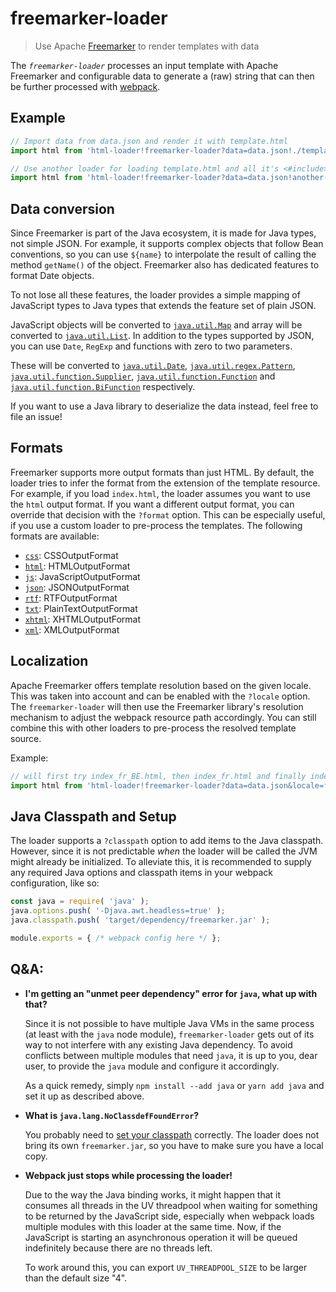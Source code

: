 # freemarker-loader

> Use Apache [Freemarker](http://freemarker.org) to render templates with data

The _`freemarker-loader`_ processes an input template with Apache Freemarker and configurable data to
generate a (raw) string that can then be further processed with [webpack](https://webpack.js.org).


## Example

```js
// Import data from data.json and render it with template.html
import html from 'html-loader!freemarker-loader?data=data.json!./template.html';

// Use another loader for loading template.html and all it's <#include>s
import html from 'html-loader!freemarker-loader?data=data.json!another-loader!./template.html';
```


## Data conversion

Since Freemarker is part of the Java ecosystem, it is made for Java types, not simple JSON. For example, it
supports complex objects that follow Bean conventions, so you can use `${name}` to interpolate the result of
calling the method `getName()` of the object. Freemarker also has dedicated features to format Date objects.

To not lose all these features, the loader provides a simple mapping of JavaScript types to Java types that
extends the feature set of plain JSON.

JavaScript objects will be converted to
[`java.util.Map`](https://docs.oracle.com/javase/8/docs/api/java/util/Map.html) and array will be converted to
[`java.util.List`](https://docs.oracle.com/javase/8/docs/api/java/util/List.html). In addition to the types
supported by JSON, you can use `Date`, `RegExp` and functions with zero to two parameters.

These will be converted to [`java.util.Date`](https://docs.oracle.com/javase/8/docs/api/java/util/Date.html),
[`java.util.regex.Pattern`](https://docs.oracle.com/javase/8/docs/api/java/util/regex/Pattern.html),
[`java.util.function.Supplier`](https://docs.oracle.com/javase/8/docs/api/java/util/function/Supplier.html),
[`java.util.function.Function`](https://docs.oracle.com/javase/8/docs/api/java/util/function/Function.html) and
[`java.util.function.BiFunction`](https://docs.oracle.com/javase/8/docs/api/java/util/function/BiFunction.html)
respectively.

If you want to use a Java library to deserialize the data instead, feel free to file an issue!


## Formats

Freemarker supports more output formats than just HTML. By default, the loader tries to infer the format from
the extension of the template resource. For example, if you load `index.html`, the loader assumes you want to
use the `html` output format. If you want a different output format, you can override that decision with the
`?format` option. This can be especially useful, if you use a custom loader to pre-process the templates.
The following formats are available:

- [`css`](http://freemarker.org/docs/api/freemarker/core/CSSOutputFormat.html): CSSOutputFormat
- [`html`](http://freemarker.org/docs/api/freemarker/core/HTMLOutputFormat.html): HTMLOutputFormat
- [`js`](http://freemarker.org/docs/api/freemarker/core/JavaScriptOutputFormat.html): JavaScriptOutputFormat
- [`json`](http://freemarker.org/docs/api/freemarker/core/JSONOutputFormat.html): JSONOutputFormat
- [`rtf`](http://freemarker.org/docs/api/freemarker/core/RTFOutputFormat.html): RTFOutputFormat
- [`txt`](http://freemarker.org/docs/api/freemarker/core/PlainTextOutputFormat.html): PlainTextOutputFormat
- [`xhtml`](http://freemarker.org/docs/api/freemarker/core/XHTMLOutputFormat.html): XHTMLOutputFormat
- [`xml`](http://freemarker.org/docs/api/freemarker/core/XMLOutputFormat.html): XMLOutputFormat


## Localization

Apache Freemarker offers template resolution based on the given locale. This was taken into account and can be
enabled with the `?locale` option. The `freemarker-loader` will then use the Freemarker library's resolution
mechanism to adjust the webpack resource path accordingly. You can still combine this with other loaders to
pre-process the resolved template source.

Example:

```js
// will first try index_fr_BE.html, then index_fr.html and finally index.html
import html from 'html-loader!freemarker-loader?data=data.json&locale=fr-BE!./index.html';
```


## Java Classpath and Setup

The loader supports a `?classpath` option to add items to the Java classpath. However, since it is not
predictable _when_ the loader will be called the JVM might already be initialized. To alleviate this, it is
recommended to supply any required Java options and classpath items in your webpack configuration, like so:

```js
const java = require( 'java' );
java.options.push( '-Djava.awt.headless=true' );
java.classpath.push( 'target/dependency/freemarker.jar' );

module.exports = { /* webpack config here */ };
```


## Q&A:

- **I'm getting an "unmet peer dependency" error for `java`, what up with that?**

  Since it is not possible to have multiple Java VMs in the same process (at least with the `java` node
  module), `freemarker-loader` gets out of its way to not interfere with any existing Java dependency.
  To avoid conflicts between multiple modules that need `java`, it is up to you, dear user, to provide the
  `java` module and configure it accordingly.

  As a quick remedy, simply `npm install --add java` or `yarn add java` and set it up as described above.

- **What is `java.lang.NoClassdefFoundError`?**

  You probably need to [set your classpath](#java-classpath-and-setup) correctly. The loader does not bring
  its own `freemarker.jar`, so you have to make sure you have a local copy.

- **Webpack just stops while processing the loader!**

  Due to the way the Java binding works, it might happen that it consumes all threads in the UV threadpool
  when waiting for something to be returned by the JavaScript side, especially when webpack loads multiple
  modules with this loader at the same time. Now, if the JavaScript is starting an asynchronous operation
  it will be queued indefinitely because there are no threads left.

  To work around this, you can export `UV_THREADPOOL_SIZE` to be larger than the default size "4".


